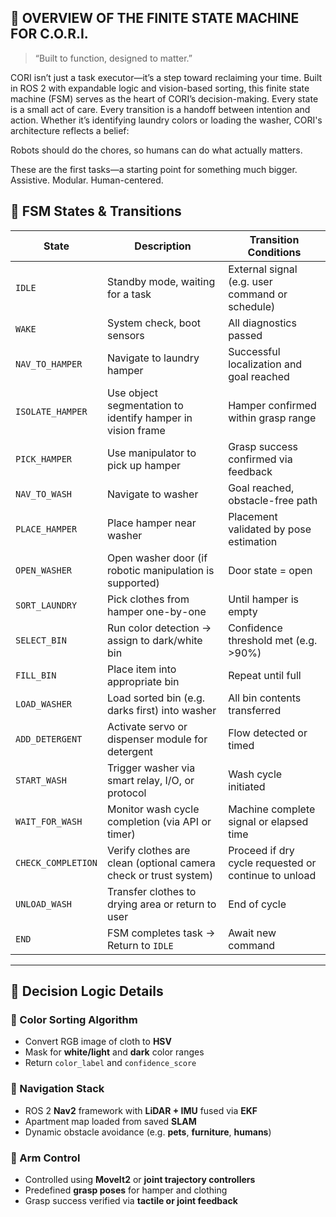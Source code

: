 ## 🧩 OVERVIEW OF THE FINITE STATE MACHINE FOR C.O.R.I.
> “Built to function, designed to matter.”

CORI isn’t just a task executor—it’s a step toward reclaiming your time. Built in ROS 2 with expandable logic and vision-based sorting, this finite state machine (FSM) serves as the heart of CORI’s decision-making. Every state is a small act of care. Every transition is a handoff between intention and action. Whether it’s identifying laundry colors or loading the washer, CORI's architecture reflects a belief:

Robots should do the chores, so humans can do what actually matters.

These are the first tasks—a starting point for something much bigger. Assistive. Modular. Human-centered.



## 🔄 FSM States & Transitions

| **State**            | **Description**                                                    | **Transition Conditions**                                      |
|----------------------|--------------------------------------------------------------------|----------------------------------------------------------------|
| `IDLE`               | Standby mode, waiting for a task                                   | External signal (e.g. user command or schedule)                |
| `WAKE`               | System check, boot sensors                                         | All diagnostics passed                                         |
| `NAV_TO_HAMPER`      | Navigate to laundry hamper                                         | Successful localization and goal reached                       |
| `ISOLATE_HAMPER`     | Use object segmentation to identify hamper in vision frame         | Hamper confirmed within grasp range                            |
| `PICK_HAMPER`        | Use manipulator to pick up hamper                                  | Grasp success confirmed via feedback                           |
| `NAV_TO_WASH`        | Navigate to washer                                                 | Goal reached, obstacle-free path                               |
| `PLACE_HAMPER`       | Place hamper near washer                                           | Placement validated by pose estimation                         |
| `OPEN_WASHER`        | Open washer door (if robotic manipulation is supported)            | Door state = open                                              |
| `SORT_LAUNDRY`       | Pick clothes from hamper one-by-one                                | Until hamper is empty                                          |
| `SELECT_BIN`         | Run color detection → assign to dark/white bin                     | Confidence threshold met (e.g. >90%)                           |
| `FILL_BIN`           | Place item into appropriate bin                                    | Repeat until full                                              |
| `LOAD_WASHER`        | Load sorted bin (e.g. darks first) into washer                     | All bin contents transferred                                   |
| `ADD_DETERGENT`      | Activate servo or dispenser module for detergent                   | Flow detected or timed                                         |
| `START_WASH`         | Trigger washer via smart relay, I/O, or protocol                   | Wash cycle initiated                                           |
| `WAIT_FOR_WASH`      | Monitor wash cycle completion (via API or timer)                   | Machine complete signal or elapsed time                        |
| `CHECK_COMPLETION`   | Verify clothes are clean (optional camera check or trust system)   | Proceed if dry cycle requested or continue to unload           |
| `UNLOAD_WASH`        | Transfer clothes to drying area or return to user                  | End of cycle                                                   |
| `END`                | FSM completes task → Return to `IDLE`                              | Await new command                                              |

---

## 🧠 Decision Logic Details

### 🎨 Color Sorting Algorithm
- Convert RGB image of cloth to **HSV**
- Mask for **white/light** and **dark** color ranges
- Return `color_label` and `confidence_score`

### 🧭 Navigation Stack
- ROS 2 **Nav2** framework with **LiDAR + IMU** fused via **EKF**
- Apartment map loaded from saved **SLAM**
- Dynamic obstacle avoidance (e.g. **pets**, **furniture**, **humans**)

### 🤖 Arm Control
- Controlled using **MoveIt2** or **joint trajectory controllers**
- Predefined **grasp poses** for hamper and clothing
- Grasp success verified via **tactile or joint feedback**
